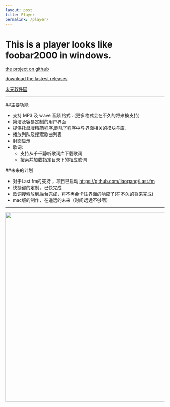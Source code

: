 ```yaml
---
layout: post 
title: Player
permalink: /player/
---
```


# This is a player looks like foobar2000 in windows.


[the project on github](https://github.com/liaogang/player)  


[download the lastest releases](https://github.com/liaogang/player/releases/latest)  

<a href="http://www.orsoon.com" target="_blank">未来软件园</a>

---

##主要功能

* 支持 MP3 及  wave 音频 格式 . (更多格式会在不久的将来被支持)
* 简洁及容易定制的用户界面
* 提供托盘版精简程序,删除了程序中与界面相关的模块与库. 
* 播放列队及搜索歌曲列表
* 封面显示
* 歌词:  
    *  支持从千千静听歌词库下载歌词 
    *  搜索并加载指定目录下的相应歌词


##未来的计划  

* 对于Last.fm的支持 ，项目已启动 https://github.com/liaogang/Last.fm  
* 快捷键的定制，已快完成  
* 歌词搜索放到后台完成，将不再会卡住界面的响应了(在不久的将来完成)  
* mac版的制作，在遥远的未来（时间远远不够啊）  


---
  

<p><img src="https://raw.githubusercontent.com/liaogang/liaogang.github.io/master/resource/img/player/player.png" alt="" style="width: 907px;height: 600px;"/></p>


